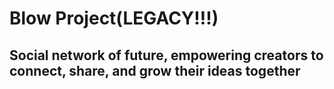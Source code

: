 # Blow Project(LEGACY!!!)

## Social network of future, empowering creators to connect, share, and grow their ideas together
